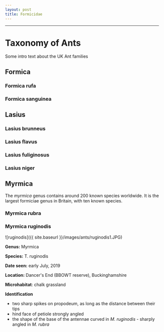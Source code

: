 ```yaml
---
layout: post
title: Formicidae
---
```


-----

# Taxonomy of Ants

Some intro text about the UK Ant families


##  Formica

### **Formica rufa**

### **Formica sanguinea**

##  Lasius

### **Lasius brunneus**

### **Lasius flavus**

### **Lasius fuliginosus**

### **Lasius niger**


##  Myrmica

The *myrmica* genus contains around 200 known species worldwide. It is the largest formiciae genus in Britain, with ten known species.

### **Myrmica rubra**

### **Myrmica ruginodis**

![ruginodis]({{ site.baseurl }}/images/ants/ruginodis1.JPG)


**Genus:** Myrmica

**Species:** T. ruginodis

**Date seen:** early July, 2019

**Location:** Dancer's End (BBOWT reserve), Buckinghamshire

**Microhabitat**: chalk grassland

**Identification**

* two sharp spikes on propodeum, as long as the distance between their tips
* hind face of petiole strongly angled
* the shape of the base of the antennae curved in *M. ruginodis* - sharply angled in *M. rubra*